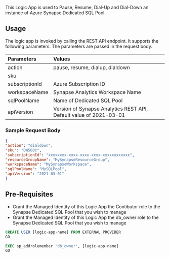 This Logic App is used to Pause, Resume, Dial-Up and Dial-Down an instance of Azure Synapse Dedicated SQL Pool. 

## Usage
The logic app is invoked by calling the REST API endpoint. It supports the following parameters. The parameters are passed in the request body.

|Parameters|Values|
|:---------|:-----|
|action|pause, resume, dialup, dialdown|
|sku||
|subscriptionId|Azure Subscription ID|
|workspaceName|Synapse Analytics Workspace Name|
|sqlPoolName|Name of Dedicated SQL Pool|
|apiVersion| Version of Synapse Analytics REST API, Default value of 2021-03-01|

### Sample Request Body
```json
{
"action": "dialdown",
"sku": "DW500c",
"subscriptionId": "xxxxxxxx-xxxx-xxxx-xxxx-xxxxxxxxxxxx",
"resourceGroupName": "MySynapseResourceGroup",
"workspaceName": "MySynapseWorkspace",
"sqlPoolName": "MySQLPool",
"apiVersion": "2021-03-01"
}

```

## Pre-Requisites
 - Grant the Managed Identity of this Logic App the Contibutor role to the Synapse Dedicated SQL Pool that you wish to manage
 - Grant the Managed Identity of this Logic App the db_owner role to the Synapse Dedicated SQL Pool that you wish to manage
```sql
CREATE USER [logic-app-name] FROM EXTERNAL PROVIDER
GO

EXEC sp_addrolemember 'db_owner', [logic-app-name]
GO
```
